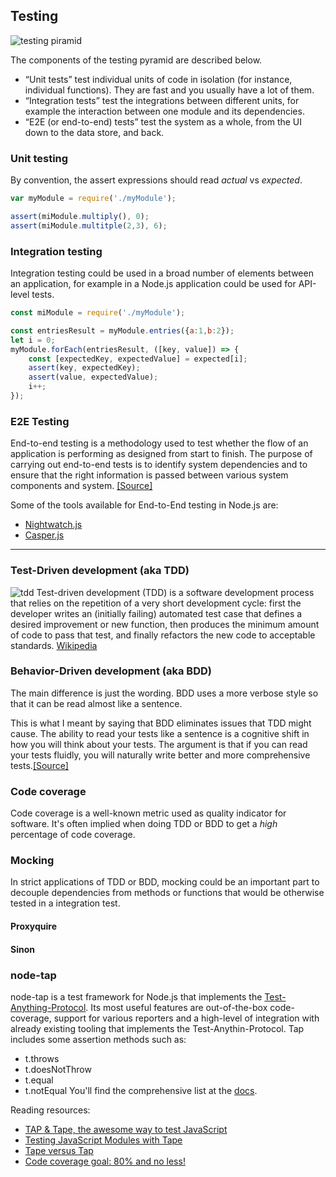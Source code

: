 ## Testing

![testing piramid](http://i.imgur.com/Ba9iGlr.png)

The components of the testing pyramid are described below.

- “Unit tests” test individual units of code in isolation (for instance, individual functions). They are fast and you usually have a lot of them.
- “Integration tests” test the integrations between different units, for example the interaction between one module and its dependencies.
- “E2E (or end-to-end) tests” test the system as a whole, from the UI down to the data store, and back.

### Unit testing
By convention, the assert expressions should read _actual_ vs _expected_.
```js
var myModule = require('./myModule');

assert(miModule.multiply(), 0);
assert(miModule.multitple(2,3), 6);
```

### Integration testing
Integration testing could be used in a broad number of elements between an application, for example in a Node.js application could be used for API-level tests.
```js
const miModule = require('./myModule');

const entriesResult = myModule.entries({a:1,b:2});
let i = 0;
myModule.forEach(entriesResult, ([key, value]) => {
    const [expectedKey, expectedValue] = expected[i];
    assert(key, expectedKey);
    assert(value, expectedValue);
    i++;
});
```


### E2E Testing
End-to-end testing is a methodology used to test whether the flow of an application is performing as designed from start to finish. The purpose of carrying out end-to-end tests is to identify system dependencies and to ensure that the right information is passed between various system components and system. [\[Source\]](https://www.techopedia.com/definition/7035/end-to-end-test)

Some of the tools available for End-to-End testing in Node.js are:
- [Nightwatch.js](http://nightwatchjs.org/)
- [Casper.js](http://casperjs.org/)


--------------------------

### Test-Driven development (aka TDD)
![tdd](http://joshldavis.com/img/tdd-vs-bdd/tdd-flowchart.png)
Test-driven development (TDD) is a software development process that relies on the repetition of a very short development cycle: first the developer writes an (initially failing) automated test case that defines a desired improvement or new function, then produces the minimum amount of code to pass that test, and finally refactors the new code to acceptable standards. [Wikipedia](https://en.wikipedia.org/wiki/Test-driven_development)

### Behavior-Driven development (aka BDD)
The main difference is just the wording. BDD uses a more verbose style so that it can be read almost like a sentence.

This is what I meant by saying that BDD eliminates issues that TDD might cause. The ability to read your tests like a sentence is a cognitive shift in how you will think about your tests. The argument is that if you can read your tests fluidly, you will naturally write better and more comprehensive tests.[\[Source\]](http://joshldavis.com/2013/05/27/difference-between-tdd-and-bdd/)

### Code coverage
Code coverage is a well-known metric used as quality indicator for software. It's often implied when doing TDD or BDD to get a _high_ percentage of code coverage.

### Mocking
In strict applications of TDD or BDD, mocking could be an important part to decouple dependencies from methods or functions that would be otherwise tested in a integration test.

#### Proxyquire
#### Sinon

### node-tap
node-tap is a test framework for Node.js that implements the [Test-Anything-Protocol](https://testanything.org/). Its most useful features are out-of-the-box code-coverage, support for various reporters and a high-level of integration with already existing tooling that implements the Test-Anythin-Protocol.
Tap includes some assertion methods such as:
- t.throws
- t.doesNotThrow
- t.equal
- t.notEqual
You'll find the comprehensive list at the [docs](http://www.node-tap.org/asserts/).

Reading resources:
- [TAP & Tape, the awesome way to test JavaScript](http://www.macwright.org/2014/03/11/tape-is-cool.html)
- [Testing JavaScript Modules with Tape](https://ponyfoo.com/articles/testing-javascript-modules-with-tape)
- [Tape versus Tap](https://remysharp.com/2016/02/08/testing-tape-vs-tap)
- [Code coverage goal: 80% and no less!](http://googletesting.blogspot.com.ar/2010/07/code-coverage-goal-80-and-no-less.html)